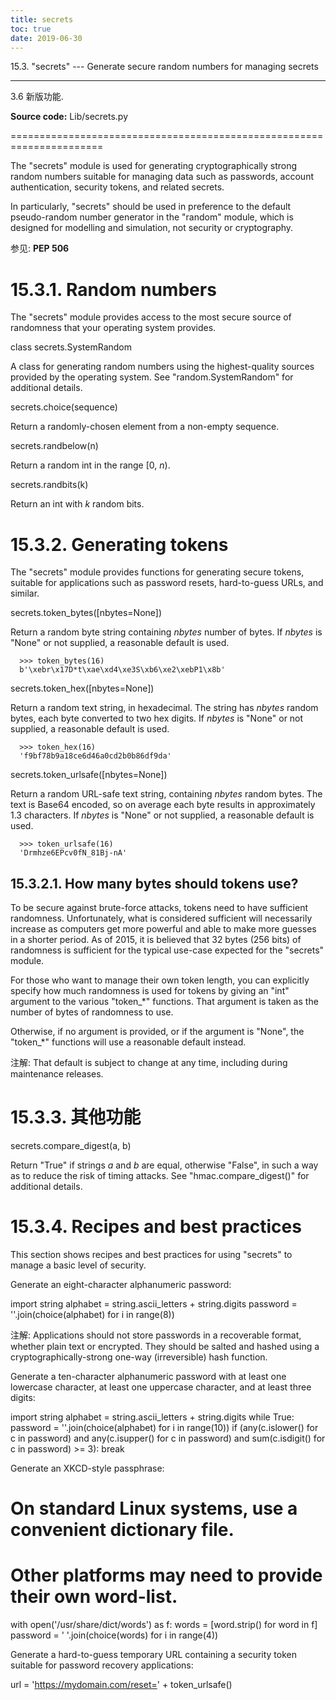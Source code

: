 ```yaml
---
title: secrets
toc: true
date: 2019-06-30
---
```

15.3. "secrets" --- Generate secure random numbers for managing secrets
***********************************************************************

3.6 新版功能.

**Source code:** Lib/secrets.py

======================================================================

The "secrets" module is used for generating cryptographically strong
random numbers suitable for managing data such as passwords, account
authentication, security tokens, and related secrets.

In particularly, "secrets" should be used in preference to the default
pseudo-random number generator in the "random" module, which is
designed for modelling and simulation, not security or cryptography.

参见: **PEP 506**


15.3.1. Random numbers
======================

The "secrets" module provides access to the most secure source of
randomness that your operating system provides.

class secrets.SystemRandom

   A class for generating random numbers using the highest-quality
   sources provided by the operating system.  See
   "random.SystemRandom" for additional details.

secrets.choice(sequence)

   Return a randomly-chosen element from a non-empty sequence.

secrets.randbelow(n)

   Return a random int in the range [0, *n*).

secrets.randbits(k)

   Return an int with *k* random bits.


15.3.2. Generating tokens
=========================

The "secrets" module provides functions for generating secure tokens,
suitable for applications such as password resets, hard-to-guess URLs,
and similar.

secrets.token_bytes([nbytes=None])

   Return a random byte string containing *nbytes* number of bytes. If
   *nbytes* is "None" or not supplied, a reasonable default is used.

      >>> token_bytes(16)  
      b'\xebr\x17D*t\xae\xd4\xe3S\xb6\xe2\xebP1\x8b'

secrets.token_hex([nbytes=None])

   Return a random text string, in hexadecimal.  The string has
   *nbytes* random bytes, each byte converted to two hex digits.  If
   *nbytes* is "None" or not supplied, a reasonable default is used.

      >>> token_hex(16)  
      'f9bf78b9a18ce6d46a0cd2b0b86df9da'

secrets.token_urlsafe([nbytes=None])

   Return a random URL-safe text string, containing *nbytes* random
   bytes.  The text is Base64 encoded, so on average each byte results
   in approximately 1.3 characters.  If *nbytes* is "None" or not
   supplied, a reasonable default is used.

      >>> token_urlsafe(16)  
      'Drmhze6EPcv0fN_81Bj-nA'


15.3.2.1. How many bytes should tokens use?
-------------------------------------------

To be secure against brute-force attacks, tokens need to have
sufficient randomness.  Unfortunately, what is considered sufficient
will necessarily increase as computers get more powerful and able to
make more guesses in a shorter period.  As of 2015, it is believed
that 32 bytes (256 bits) of randomness is sufficient for the typical
use-case expected for the "secrets" module.

For those who want to manage their own token length, you can
explicitly specify how much randomness is used for tokens by giving an
"int" argument to the various "token_*" functions.  That argument is
taken as the number of bytes of randomness to use.

Otherwise, if no argument is provided, or if the argument is "None",
the "token_*" functions will use a reasonable default instead.

注解: That default is subject to change at any time, including
  during maintenance releases.


15.3.3. 其他功能
================

secrets.compare_digest(a, b)

   Return "True" if strings *a* and *b* are equal, otherwise "False",
   in such a way as to reduce the risk of timing attacks. See
   "hmac.compare_digest()" for additional details.


15.3.4. Recipes and best practices
==================================

This section shows recipes and best practices for using "secrets" to
manage a basic level of security.

Generate an eight-character alphanumeric password:

   import string
   alphabet = string.ascii_letters + string.digits
   password = ''.join(choice(alphabet) for i in range(8))

注解: Applications should not store passwords in a recoverable
  format, whether plain text or encrypted.  They should be salted and
  hashed using a cryptographically-strong one-way (irreversible) hash
  function.

Generate a ten-character alphanumeric password with at least one
lowercase character, at least one uppercase character, and at least
three digits:

   import string
   alphabet = string.ascii_letters + string.digits
   while True:
       password = ''.join(choice(alphabet) for i in range(10))
       if (any(c.islower() for c in password)
               and any(c.isupper() for c in password)
               and sum(c.isdigit() for c in password) >= 3):
           break

Generate an XKCD-style passphrase:

   # On standard Linux systems, use a convenient dictionary file.
   # Other platforms may need to provide their own word-list.
   with open('/usr/share/dict/words') as f:
       words = [word.strip() for word in f]
       password = ' '.join(choice(words) for i in range(4))

Generate a hard-to-guess temporary URL containing a security token
suitable for password recovery applications:

   url = 'https://mydomain.com/reset=' + token_urlsafe()
